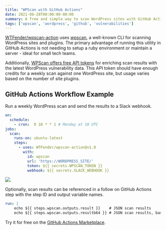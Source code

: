 ```yaml
---
title: "WPScan with GitHub Actions"
date: 2021-06-28T00:00:00-00:00
summary: A free and simple way to scan WordPress sites with GitHub Actions
tags: ['wpscan', 'wordpress', 'github', 'vulnerabilities']
---
```


[WTFender/wpscan-action](https://github.com/marketplace/actions/wpscan-action) uses [wpscan](https://wpscan.com/), a well-known CLI for scanning WordPress sites and plugins. The primary advantage of running this utility in GitHub Actions is not needing to setup a ruby environment or maintain a server - ideal for small tech teams.

Additionally, [WPScan offers free API tokens](https://wpscan.com/api) for enriching scan results with the latest WordPress vulnerability data. This API token should have enough credits for a weekly scan against one WordPress site, but usage varies based on the number of site plugins.

## GitHub Actions Workflow Example
Run a weekly WordPress scan and send the results to a Slack webhook.
```yaml
on:
  schedule:
    - cron:  0 10 * * 1 # Monday at 10 UTC
jobs:
  scan:
    runs-on: ubuntu-latest
    steps:
      - uses: WTFender/wpscan-action@v1.0
        with:
          id: wpscan
          url: 'https://WORDPRESS_SITE/'
          token: ${{ secrets.WPSCAN_TOKEN }}
          webhook: ${{ secrets.SLACK_WEBHOOK }}
```

![.](/img/wpscan-action/slack.png)

Optionally, scan results can be referenced in a follow on GitHub Actions step with the step ID and output variable names.

```yaml
run: |
    echo ${{ steps.wpscan.outputs.result }}    # JSON scan results
    echo ${{ steps.wpscan.outputs.resultb64 }} # JSON scan results, base64 encoded
```

Try it for free on the [GitHub Actions Marketplace](https://github.com/marketplace/actions/wpscan-action).


